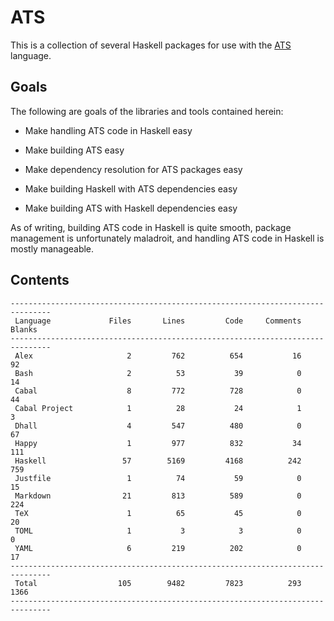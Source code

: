 # ATS

This is a collection of several Haskell packages for use with the
[ATS](http://ats-lang.org/) language.

## Goals

The following are goals of the libraries and tools contained herein:

  * Make handling ATS code in Haskell easy

  * Make building ATS easy

  * Make dependency resolution for ATS packages easy

  * Make building Haskell with ATS dependencies easy

  * Make building ATS with Haskell dependencies easy

As of writing, building ATS code in Haskell is quite smooth, package management
is unfortunately maladroit, and handling ATS code in Haskell is mostly
manageable.

## Contents

```
-------------------------------------------------------------------------------
 Language             Files       Lines         Code     Comments       Blanks
-------------------------------------------------------------------------------
 Alex                     2         762          654           16           92
 Bash                     2          53           39            0           14
 Cabal                    8         772          728            0           44
 Cabal Project            1          28           24            1            3
 Dhall                    4         547          480            0           67
 Happy                    1         977          832           34          111
 Haskell                 57        5169         4168          242          759
 Justfile                 1          74           59            0           15
 Markdown                21         813          589            0          224
 TeX                      1          65           45            0           20
 TOML                     1           3            3            0            0
 YAML                     6         219          202            0           17
-------------------------------------------------------------------------------
 Total                  105        9482         7823          293         1366
-------------------------------------------------------------------------------
```
